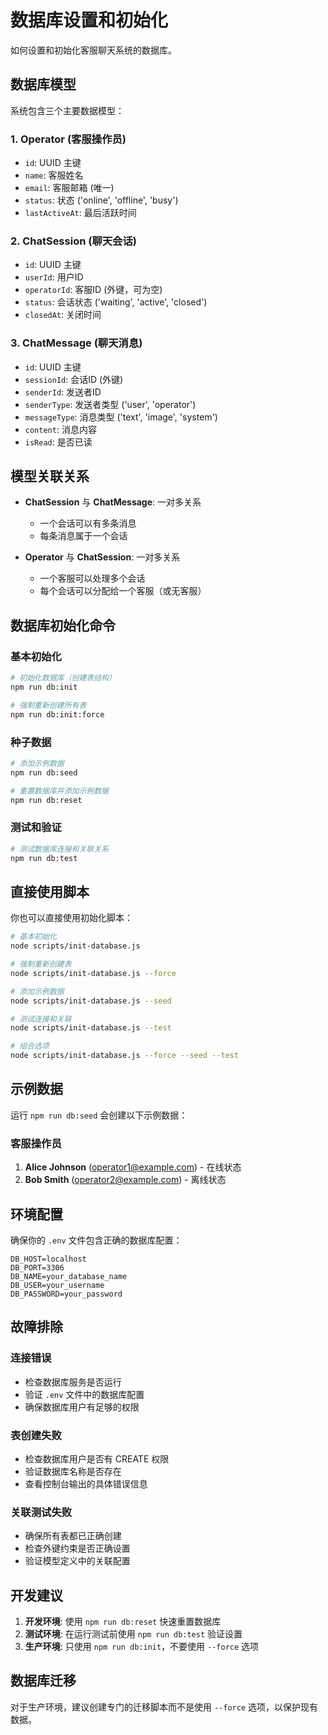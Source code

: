 # 数据库设置和初始化

如何设置和初始化客服聊天系统的数据库。

## 数据库模型

系统包含三个主要数据模型：

### 1. Operator (客服操作员)
- `id`: UUID 主键
- `name`: 客服姓名
- `email`: 客服邮箱 (唯一)
- `status`: 状态 ('online', 'offline', 'busy')
- `lastActiveAt`: 最后活跃时间

### 2. ChatSession (聊天会话)
- `id`: UUID 主键
- `userId`: 用户ID
- `operatorId`: 客服ID (外键，可为空)
- `status`: 会话状态 ('waiting', 'active', 'closed')
- `closedAt`: 关闭时间

### 3. ChatMessage (聊天消息)
- `id`: UUID 主键
- `sessionId`: 会话ID (外键)
- `senderId`: 发送者ID
- `senderType`: 发送者类型 ('user', 'operator')
- `messageType`: 消息类型 ('text', 'image', 'system')
- `content`: 消息内容
- `isRead`: 是否已读

## 模型关联关系

- **ChatSession** 与 **ChatMessage**: 一对多关系
  - 一个会话可以有多条消息
  - 每条消息属于一个会话

- **Operator** 与 **ChatSession**: 一对多关系
  - 一个客服可以处理多个会话
  - 每个会话可以分配给一个客服（或无客服）

## 数据库初始化命令

### 基本初始化
```bash
# 初始化数据库（创建表结构）
npm run db:init

# 强制重新创建所有表
npm run db:init:force
```

### 种子数据
```bash
# 添加示例数据
npm run db:seed

# 重置数据库并添加示例数据
npm run db:reset
```

### 测试和验证
```bash
# 测试数据库连接和关联关系
npm run db:test
```

## 直接使用脚本

你也可以直接使用初始化脚本：

```bash
# 基本初始化
node scripts/init-database.js

# 强制重新创建表
node scripts/init-database.js --force

# 添加示例数据
node scripts/init-database.js --seed

# 测试连接和关联
node scripts/init-database.js --test

# 组合选项
node scripts/init-database.js --force --seed --test
```

## 示例数据

运行 `npm run db:seed` 会创建以下示例数据：

### 客服操作员
1. **Alice Johnson** (operator1@example.com) - 在线状态
2. **Bob Smith** (operator2@example.com) - 离线状态

## 环境配置

确保你的 `.env` 文件包含正确的数据库配置：

```env
DB_HOST=localhost
DB_PORT=3306
DB_NAME=your_database_name
DB_USER=your_username
DB_PASSWORD=your_password
```

## 故障排除

### 连接错误
- 检查数据库服务是否运行
- 验证 `.env` 文件中的数据库配置
- 确保数据库用户有足够的权限

### 表创建失败
- 检查数据库用户是否有 CREATE 权限
- 验证数据库名称是否存在
- 查看控制台输出的具体错误信息

### 关联测试失败
- 确保所有表都已正确创建
- 检查外键约束是否正确设置
- 验证模型定义中的关联配置

## 开发建议

1. **开发环境**: 使用 `npm run db:reset` 快速重置数据库
2. **测试环境**: 在运行测试前使用 `npm run db:test` 验证设置
3. **生产环境**: 只使用 `npm run db:init`，不要使用 `--force` 选项

## 数据库迁移

对于生产环境，建议创建专门的迁移脚本而不是使用 `--force` 选项，以保护现有数据。